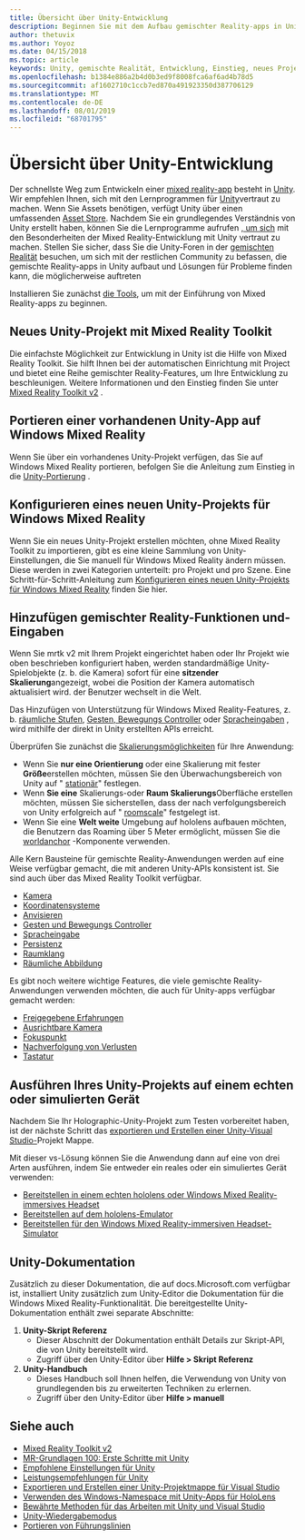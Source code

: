 ```yaml
---
title: Übersicht über Unity-Entwicklung
description: Beginnen Sie mit dem Aufbau gemischter Reality-apps in Unity.
author: thetuvix
ms.author: Yoyoz
ms.date: 04/15/2018
ms.topic: article
keywords: Unity, gemischte Realität, Entwicklung, Einstieg, neues Projekt, portieren, Funktion, Kamera, Simulation, Emulation, Dokumentation
ms.openlocfilehash: b1384e886a2b4d0b3ed9f8008fca6af6ad4b78d5
ms.sourcegitcommit: af1602710c1ccb7ed870a491923350d387706129
ms.translationtype: MT
ms.contentlocale: de-DE
ms.lasthandoff: 08/01/2019
ms.locfileid: "68701795"
---
```

# <a name="unity-development-overview"></a>Übersicht über Unity-Entwicklung

Der schnellste Weg zum Entwickeln einer [mixed reality-app](app-views.md) besteht in [Unity](http://aka.ms/HoloLensUnity). Wir empfehlen Ihnen, sich mit den Lernprogrammen für [Unity](https://unity3d.com/learn/tutorials)vertraut zu machen. Wenn Sie Assets benötigen, verfügt Unity über einen umfassenden [Asset Store](https://www.assetstore.unity3d.com/). Nachdem Sie ein grundlegendes Verständnis von Unity erstellt haben, können Sie die Lernprogramme aufrufen [, um sich](tutorials.md) mit den Besonderheiten der Mixed Reality-Entwicklung mit Unity vertraut zu machen. Stellen Sie sicher, dass Sie die Unity-Foren in der [gemischten Realität](http://forum.unity3d.com/forums/hololens.102/) besuchen, um sich mit der restlichen Community zu befassen, die gemischte Reality-apps in Unity aufbaut und Lösungen für Probleme finden kann, die möglicherweise auftreten

Installieren Sie zunächst [die Tools](install-the-tools.md), um mit der Einführung von Mixed Reality-apps zu beginnen. 

## <a name="new-unity-project-with-mixed-reality-toolkit"></a>Neues Unity-Projekt mit Mixed Reality Toolkit 

Die einfachste Möglichkeit zur Entwicklung in Unity ist die Hilfe von Mixed Reality Toolkit. Sie hilft Ihnen bei der automatischen Einrichtung mit Project und bietet eine Reihe gemischter Reality-Features, um Ihre Entwicklung zu beschleunigen. Weitere Informationen und den Einstieg finden Sie unter [Mixed Reality Toolkit v2](mrtk-getting-started.md) . 

## <a name="porting-an-existing-unity-app-to-windows-mixed-reality"></a>Portieren einer vorhandenen Unity-App auf Windows Mixed Reality

Wenn Sie über ein vorhandenes Unity-Projekt verfügen, das Sie auf Windows Mixed Reality portieren, befolgen Sie die Anleitung zum Einstieg in die [Unity-Portierung](porting-guides.md) .

## <a name="configuring-new-unity-project-for-windows-mixed-reality"></a>Konfigurieren eines neuen Unity-Projekts für Windows Mixed Reality

Wenn Sie ein neues Unity-Projekt erstellen möchten, ohne Mixed Reality Toolkit zu importieren, gibt es eine kleine Sammlung von Unity-Einstellungen, die Sie manuell für Windows Mixed Reality ändern müssen. Diese werden in zwei Kategorien unterteilt: pro Projekt und pro Szene. Eine Schritt-für-Schritt-Anleitung zum [Konfigurieren eines neuen Unity-Projekts für Windows Mixed Reality](Configure-Unity-Project.md) finden Sie hier.

## <a name="adding-mixed-reality-capabilities-and-inputs"></a>Hinzufügen gemischter Reality-Funktionen und-Eingaben

Wenn Sie mrtk v2 mit Ihrem Projekt eingerichtet haben oder Ihr Projekt wie oben beschrieben konfiguriert haben, werden standardmäßige Unity-Spielobjekte (z. b. die Kamera) sofort für eine **sitzender Skalierung**angezeigt, wobei die Position der Kamera automatisch aktualisiert wird. der Benutzer wechselt in die Welt.

Das Hinzufügen von Unterstützung für Windows Mixed Reality-Features, z. b. [räumliche Stufen](coordinate-systems.md#spatial-coordinate-systems), [Gesten, Bewegungs Controller](gestures-and-motion-controllers-in-unity.md) oder [Spracheingaben](voice-input-in-unity.md) , wird mithilfe der direkt in Unity erstellten APIs erreicht. 

Überprüfen Sie zunächst die [Skalierungsmöglichkeiten](coordinate-systems.md) für Ihre Anwendung:
* Wenn Sie **nur eine Orientierung** oder eine Skalierung mit fester **Größe**erstellen möchten, müssen Sie den Überwachungsbereich von Unity auf " [stationär](coordinate-systems-in-unity.md#building-an-orientation-only-or-seated-scale-experience)" festlegen.
* Wenn **Sie eine** Skalierungs-oder **Raum Skalierungs**Oberfläche erstellen möchten, müssen Sie sicherstellen, dass der nach verfolgungsbereich von Unity erfolgreich auf " [roomscale](coordinate-systems-in-unity.md#building-an-orientation-only-or-seated-scale-experience)" festgelegt ist.
* Wenn Sie eine **Welt weite** Umgebung auf hololens aufbauen möchten, die Benutzern das Roaming über 5 Meter ermöglicht, müssen Sie die [worldanchor](coordinate-systems-in-unity.md#building-a-world-scale-experience) -Komponente verwenden.

Alle Kern Bausteine für gemischte Reality-Anwendungen werden auf eine Weise verfügbar gemacht, die mit anderen Unity-APIs konsistent ist. Sie sind auch über das Mixed Reality Toolkit verfügbar.
* [Kamera](camera-in-unity.md)
* [Koordinatensysteme](coordinate-systems-in-unity.md)
* [Anvisieren](gaze-in-unity.md)
* [Gesten und Bewegungs Controller](gestures-and-motion-controllers-in-unity.md)
* [Spracheingabe](voice-input-in-unity.md)
* [Persistenz](persistence-in-unity.md)
* [Raumklang](spatial-sound-in-unity.md)
* [Räumliche Abbildung](spatial-mapping-in-unity.md)

Es gibt noch weitere wichtige Features, die viele gemischte Reality-Anwendungen verwenden möchten, die auch für Unity-apps verfügbar gemacht werden:
* [Freigegebene Erfahrungen](shared-experiences-in-unity.md)
* [Ausrichtbare Kamera](locatable-camera-in-unity.md)
* [Fokuspunkt](focus-point-in-unity.md)
* [Nachverfolgung von Verlusten](tracking-loss-in-unity.md)
* [Tastatur](keyboard-input-in-unity.md)

## <a name="running-your-unity-project-on-a-real-or-simulated-device"></a>Ausführen Ihres Unity-Projekts auf einem echten oder simulierten Gerät

Nachdem Sie Ihr Holographic-Unity-Projekt zum Testen vorbereitet haben, ist der nächste Schritt das [exportieren und Erstellen einer Unity-Visual Studio-](exporting-and-building-a-unity-visual-studio-solution.md)Projekt Mappe.

Mit dieser vs-Lösung können Sie die Anwendung dann auf eine von drei Arten ausführen, indem Sie entweder ein reales oder ein simuliertes Gerät verwenden:
* [Bereitstellen in einem echten hololens oder Windows Mixed Reality-immersives Headset](using-visual-studio.md)
* [Bereitstellen auf dem hololens-Emulator](using-the-hololens-emulator.md)
* [Bereitstellen für den Windows Mixed Reality-immersiven Headset-Simulator](using-the-windows-mixed-reality-simulator.md)

## <a name="unity-documentation"></a>Unity-Dokumentation

Zusätzlich zu dieser Dokumentation, die auf docs.Microsoft.com verfügbar ist, installiert Unity zusätzlich zum Unity-Editor die Dokumentation für die Windows Mixed Reality-Funktionalität. Die bereitgestellte Unity-Dokumentation enthält zwei separate Abschnitte:
1. **Unity-Skript Referenz**
    * Dieser Abschnitt der Dokumentation enthält Details zur Skript-API, die von Unity bereitstellt wird.
    * Zugriff über den Unity-Editor über **Hilfe > Skript Referenz**
2. **Unity-Handbuch**
    * Dieses Handbuch soll Ihnen helfen, die Verwendung von Unity von grundlegenden bis zu erweiterten Techniken zu erlernen.
    * Zugriff über den Unity-Editor über **Hilfe > manuell**

## <a name="see-also"></a>Siehe auch
* [Mixed Reality Toolkit v2](mrtk-getting-started.md)
* [MR-Grundlagen 100: Erste Schritte mit Unity](holograms-100.md)
* [Empfohlene Einstellungen für Unity](recommended-settings-for-unity.md)
* [Leistungsempfehlungen für Unity](performance-recommendations-for-unity.md)
* [Exportieren und Erstellen einer Unity-Projektmappe für Visual Studio](exporting-and-building-a-unity-visual-studio-solution.md)
* [Verwenden des Windows-Namespace mit Unity-Apps für HoloLens](using-the-windows-namespace-with-unity-apps-for-hololens.md)
* [Bewährte Methoden für das Arbeiten mit Unity und Visual Studio](best-practices-for-working-with-unity-and-visual-studio.md)
* [Unity-Wiedergabemodus](unity-play-mode.md)
* [Portieren von Führungslinien](porting-guides.md)

